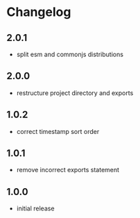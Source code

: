 # Changelog

## 2.0.1

- split esm and commonjs distributions

## 2.0.0

- restructure project directory and exports

## 1.0.2

- correct timestamp sort order

## 1.0.1

- remove incorrect exports statement

## 1.0.0

- initial release
